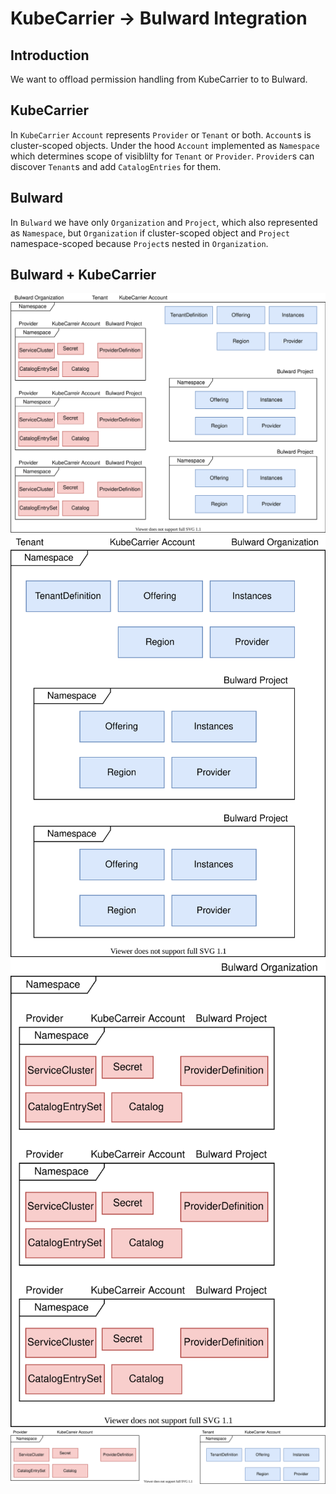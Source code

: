 # KubeCarrier -> Bulward Integration

## Introduction
We want to offload permission handling from KubeCarrier to to Bulward.

## KubeCarrier

In `KubeCarrier` `Account` represents `Provider` or `Tenant` or both. `Account`s is cluster-scoped objects.
Under the hood `Account` implemented as `Namespace` which determines scope of visiblilty for `Tenant` or `Provider`. `Provider`s can discover `Tenant`s and add `CatalogEntries` for them.

## Bulward

In `Bulward` we have only `Organization` and `Project`, which also represented as `Namespace`, but `Organization` if cluster-scoped object and `Project` namespace-scoped because `Project`s nested in `Organization`.

## Bulward + KubeCarrier

![kubecarrier](/docs/concept/kubecarrier.svg "KubeCarrier")
![tenant](/docs/concept/integration_tenant.svg "Tenant")
![provider](/docs/concept/integration_provider.svg "Provider")
![tenant+provider](/docs/concept/integration_tenant_provider.svg "Tenant + Provider")

